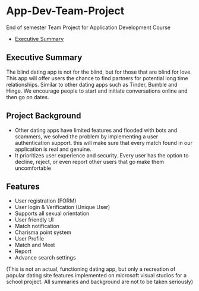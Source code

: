 # App-Dev-Team-Project
End of semester Team Project for Application Development Course

- [Executive Summary](#executive--summary)




## Executive Summary
The blind dating app is not for the blind, but for those that are blind for love. This app will offer users the chance to find partners for potential long time relationships. Similar to other dating apps such as Tinder, Bumble and Hinge. We encourage people to start and initiate conversations online and then go on dates.

## Project Background 
- Other dating apps have limited features  and flooded with bots and scammers, we solved the problem by implementing a user authentication support. this will make sure that every match found in our application is real and genuine.
- It prioritizes user experience and security. Every user has the option to decline, reject, or even report other users that go make them uncomfortable

## Features
- User registration (FORM)
- User login & Verification (Unique User)
- Supports all sexual orientation
- User friendly UI
- Match notification
- Charisma point system
- User Profile
- Match and Meet
- Report
- Advance search settings





(This is not an actual, functioning dating app, but only a recreation of popular dating site features implemented on microsoft visual studios for a school project. All summaries and background are not to be taken seriously)
